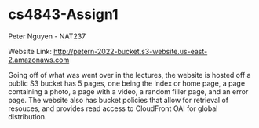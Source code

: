 # cs4843-Assign1
Peter Nguyen - NAT237

Website Link: http://petern-2022-bucket.s3-website.us-east-2.amazonaws.com

Going off of what was went over in the lectures, the website is hosted off a public S3 bucket has 5 pages, one being the index or home page, a page containing a photo, a page with a video, a random filler page, and an error page. The website also has bucket policies that allow for retrieval of resouces, and provides read access to CloudFront OAI for global distribution.
